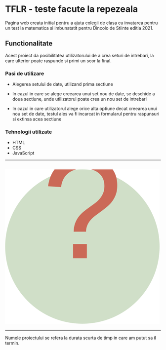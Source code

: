 # TFLR - teste facute la repezeala

Pagina web creata initial pentru a ajuta colegii de clasa cu invatarea pentru un test la matematica si imbunatatit pentru Dincolo de Stiinte editia 2021.

## Functionalitate

Acest proiect da posibilitatea utilizatorului de a crea seturi de intrebari, la care ulterior poate raspunde si primi un scor la final.

### Pasi de utilizare

-  Alegerea setului de date, utilizand prima sectiune

-  In cazul in care se alege creearea unui set nou de date, se deschide a doua sectiune, unde utilizatorul poate crea un nou set de intrebari

-  In cazul in care utilizatorul alege orice alta optiune decat creearea unui nou set de date, testul ales va fi incarcat in formularul pentru raspunsuri si extinsa acea sectiune

### Tehnologii utilizate

-  HTML
-  CSS
-  JavaScript

---

## ![logo](img/logo.svg)

---

Numele proiectului se refera la durata scurta de timp in care am putut sa il termin.
